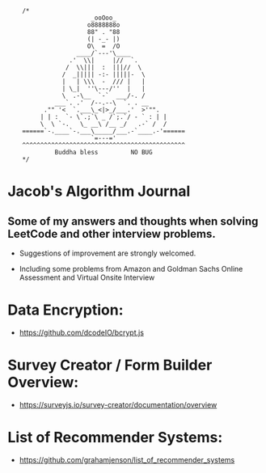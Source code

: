         /*
                           _ooOoo_
                          o8888888o
                          88" . "88
                          (| -_- |)
                          O\  =  /O
                       ____/`---'\____
                     .'  \\|     |//  `.
                    /  \\|||  :  |||//  \
                   /  _||||| -:- |||||-  \
                   |   | \\\  -  /// |   |
                   | \_|  ''\---/''  |   |
                   \  .-\__  `-`  ___/-. /
                 ___`. .'  /--.--\  `. . __
              ."" '<  `.___\_<|>_/___.'  >'"".
             | | :  `- \`.;`\ _ /`;.`/ - ` : | |
             \  \ `-.   \_ __\ /__ _/   .-` /  /
        ======`-.____`-.___\_____/___.-`____.-'======
                           `=---='
        ^^^^^^^^^^^^^^^^^^^^^^^^^^^^^^^^^^^^^^^^^^^^^
                 Buddha bless         NO BUG
        */

# Jacob's Algorithm Journal
## Some of my answers and thoughts when solving LeetCode and other interview problems.

- Suggestions of improvement are strongly welcomed.

- Including some problems from Amazon and Goldman Sachs Online Assessment and Virtual Onsite Interview

# Data Encryption:
- https://github.com/dcodeIO/bcrypt.js
# Survey Creator / Form Builder Overview:
- https://surveyjs.io/survey-creator/documentation/overview
# List of Recommender Systems:
- https://github.com/grahamjenson/list_of_recommender_systems

